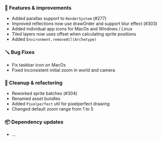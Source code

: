 ### 🚀 Features & improvements

- Added parallax support to `RenderSystem` (#277)
- Improved reflections now use drawOrder and support blur effect (#303)
- Added individual app icons for MacOs and Windows / Linux
- Tiled layers now uses offset when calculating sprite positions 
- Added `Environment.removeAll(Archetype)`

### 🪛 Bug Fixes

- Fix taskbar icon on MacOs
- Fixed inconsistent initial zoom in world and camera

### 🧽 Cleanup & refactoring

- Reworked sprite batches (#304)
- Renamed asset bundles
- Added `Pixelperfect` util for pixelperfect drawing
- Changed default zoom range from 1 to 5

### 📦 Dependency updates

- ...